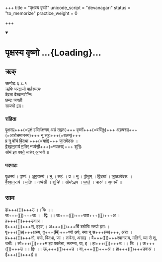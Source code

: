 +++
title = "पृक्षस्य वृष्णो"
unicode_script = "devanagari"
status = "to_memorize"
practice_weight = 0

+++
<div class="js_include" includetitle="false" newlevelforh1="1" unfilled url="/vedAH_sAma/paravastu-saama/devaH/agniH/pRxasya_vRShNo/">
<details open><summary><h1>पृक्षस्य वृष्णो ...{Loading}...</h1></summary>

## ऋक्
ऋग्वेदः  ६.८.१  
ऋषिः  भरद्वाजो बार्हस्पत्यः  
देवता  वैश्वानरोग्निः  
छन्दः  जगती  
सायणो [ऽत्र](http://rigveda.sanatana.in/describe/rikMandala/006.008.001)।

### संहिता
पृ॒क्षस्य॒+++(=पृक्षं हविर्लक्षणम् अन्नं तद्वतः)+++ वृष्णो॑+++(=वर्षितुः)+++ अरु॒षस्य॒+++(=आरोचमानस्य)+++ नू सहः॒+++(=बलम्)+++  
प्र नु वो॑चं वि॒दथा॑ +++(=यज्ञे)+++ जा॒तवे॑दसः ।  
वै॒श्वा॒न॒राय॑ म॒तिर् नव्य॑सी॒+++(=नवतरा)+++ शुचिः॒   
सोम॑ इव पवते॒ चारु॑र् अ॒ग्नये॑ ॥

### पदपाठः
पृ॒क्षस्य॑ । वृष्णः॑ । अ॒रु॒षस्य॑ । नु । सहः॑ । प्र । नु । वो॒च॒म् । वि॒दथा॑ । जा॒तऽवे॑दसः ।  
वै॒श्वा॒न॒राय॑ । म॒तिः । नव्य॑सी । शुचिः॑ । सोमः॑ऽइव । प॒व॒ते॒ । चारुः॑ । अ॒ग्नये॑ ॥

## साम
<div caption="रामानुजार्यः 1974 " class="audioEmbed" src="https://archive
.org/download/jaiminIya-sAma-gAna-paravastu-tradition-rAmAnuja/pRxasya-vRShNo.mp3"></div>
<div caption="गोपालार्यः 2015  " class="audioEmbed" src="https://archive
.org/download/jaiminIya-sAma-gAna-paravastu-tradition-gopAla-2015/pRxasya-vRShNo.mp3"></div>

हा+++([])+++उ ।।त्रिः ।।  
ऊ+++([])+++ऊ ।। द्विः ।। ऊ+++([])+++उवा+++([])+++अ ।  
ह+++([])+++उवाअ ।  
ह+++([])+++स्, हहस् । अ+++([])+++र्चि श्शोचि स्तपो हराः ।  
पृ+++([]~~प्र~~)+++क्षस्य, वृ+++(~~वि~~)+++ष्णो अर्ष, स्या नू स+++(~~मा~~)+++, 
अहाः ।  
प्र+++([])+++नो, वचो, विदधा, जा । तावेदा, असाइ । वै+++([])+++श्वानराय, मतिर्न, 
व्या से शू, उचीः  । सो+++([])+++म इव पवतेचा, रूरग्ना, या, इ । हा+++([])+++उ ।। त्रिः ।। 
ऊ+++([])+++उ ।। द्विः ।।  ऊ,+++([])+++उ । वा,+++([])+++अ । हा+++([])+++उवाअ । ई+++([])+++ई ॥
</details>
</div>